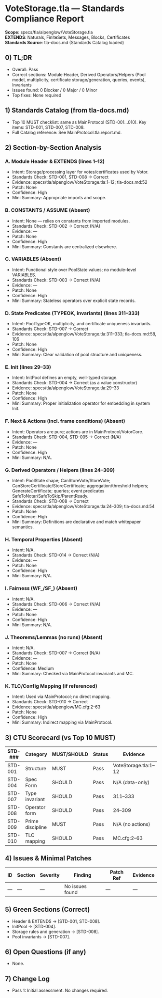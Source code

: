 # VoteStorage.tla — Standards Compliance Report

**Scope**: specs/tla/alpenglow/VoteStorage.tla  
**EXTENDS**: Naturals, FiniteSets, Messages, Blocks, Certificates  
**Standards Source**: tla-docs.md (Standards Catalog loaded)

## 0) TL;DR
- Overall: Pass
- Correct sections: Module Header, Derived Operators/Helpers (Pool model, multiplicity, certificate storage/generation, queries, events), Invariants
- Issues found: 0 Blocker / 0 Major / 0 Minor
- Top fixes: None required

## 1) Standards Catalog (from tla-docs.md)
- Top 10 MUST checklist: same as MainProtocol (STD-001…010). Key items: STD-001, STD-007, STD-008.
- Full Catalog reference: See MainProtocol.tla.report.md.

## 2) Section-by-Section Analysis
### A. Module Header & EXTENDS (lines 1–12)
- Intent: Storage/processing layer for votes/certificates used by Votor.
- Standards Check: STD-001, STD-008 → Correct
- Evidence: specs/tla/alpenglow/VoteStorage.tla:1–12; tla-docs.md:52
- Patch: None
- Confidence: High
- Mini Summary: Appropriate imports and scope.

### B. CONSTANTS / ASSUME (Absent)
- Intent: None — relies on constants from imported modules.
- Standards Check: STD-002 → Correct (N/A)
- Evidence: —
- Patch: None
- Confidence: High
- Mini Summary: Constants are centralized elsewhere.

### C. VARIABLES (Absent)
- Intent: Functional style over PoolState values; no module-level VARIABLES.
- Standards Check: STD-003 → Correct (N/A)
- Evidence: —
- Patch: None
- Confidence: High
- Mini Summary: Stateless operators over explicit state records.

### D. State Predicates (TYPEOK, invariants) (lines 311–333)
- Intent: PoolTypeOK, multiplicity, and certificate uniqueness invariants.
- Standards Check: STD-007 → Correct
- Evidence: specs/tla/alpenglow/VoteStorage.tla:311–333; tla-docs.md:58, 106
- Patch: None
- Confidence: High
- Mini Summary: Clear validation of pool structure and uniqueness.

### E. Init (lines 29–33)
- Intent: InitPool defines an empty, well-typed storage.
- Standards Check: STD-004 → Correct (as a value constructor)
- Evidence: specs/tla/alpenglow/VoteStorage.tla:29–33
- Patch: None
- Confidence: High
- Mini Summary: Proper initialization operator for embedding in system Init.

### F. Next & Actions (incl. frame conditions) (Absent)
- Intent: Operators are pure; actions are in MainProtocol/VotorCore.
- Standards Check: STD-004, STD-005 → Correct (N/A)
- Evidence: —
- Patch: None
- Confidence: High
- Mini Summary: N/A.

### G. Derived Operators / Helpers (lines 24–309)
- Intent: PoolState shape; CanStoreVote/StoreVote; CanStoreCertificate/StoreCertificate; aggregation/threshold helpers; GenerateCertificate; queries; event predicates SafeToNotar/SafeToSkip/ParentReady.
- Standards Check: STD-008 → Correct
- Evidence: specs/tla/alpenglow/VoteStorage.tla:24–309; tla-docs.md:54
- Patch: None
- Confidence: High
- Mini Summary: Definitions are declarative and match whitepaper semantics.

### H. Temporal Properties (Absent)
- Intent: N/A.
- Standards Check: STD-014 → Correct (N/A)
- Evidence: —
- Patch: None
- Confidence: High
- Mini Summary: N/A.

### I. Fairness (WF_/SF_) (Absent)
- Intent: N/A.
- Standards Check: STD-006 → Correct (N/A)
- Evidence: —
- Patch: None
- Confidence: High
- Mini Summary: N/A.

### J. Theorems/Lemmas (no runs) (Absent)
- Intent: N/A.
- Standards Check: STD-007 → Correct (N/A)
- Evidence: —
- Patch: None
- Confidence: Medium
- Mini Summary: Checked via MainProtocol invariants and MC.

### K. TLC/Config Mapping (if referenced)
- Intent: Used via MainProtocol; no direct mapping.
- Standards Check: STD-010 → Correct
- Evidence: specs/tla/alpenglow/MC.cfg:2–63
- Patch: None
- Confidence: High
- Mini Summary: Indirect mapping via MainProtocol.

## 3) CTU Scorecard (vs Top 10 MUST)
| STD-### | Category | MUST/SHOULD | Status | Evidence |
|---------|----------|-------------|--------|----------|
| STD-001 | Structure | MUST | Pass | VoteStorage.tla:1–12 |
| STD-004 | Spec Form | SHOULD | Pass | N/A (data-only) |
| STD-007 | Type invariant | SHOULD | Pass | 311–333 |
| STD-008 | Operator form | SHOULD | Pass | 24–309 |
| STD-009 | Prime discipline | MUST | Pass | N/A (no actions) |
| STD-010 | TLC mapping | SHOULD | Pass | MC.cfg:2–63 |

## 4) Issues & Minimal Patches
| ID | Section | Severity | Finding | Patch Ref | Evidence |
|----|---------|----------|---------|-----------|----------|
| — | — | — | No issues found | — | — |

## 5) Green Sections (Correct)
- Header & EXTENDS → [STD-001, STD-008].
- InitPool → [STD-004].
- Storage rules and generation → [STD-008].
- Pool invariants → [STD-007].

## 6) Open Questions (if any)
- None.

## 7) Change Log
- Pass 1: Initial assessment. No changes required.

